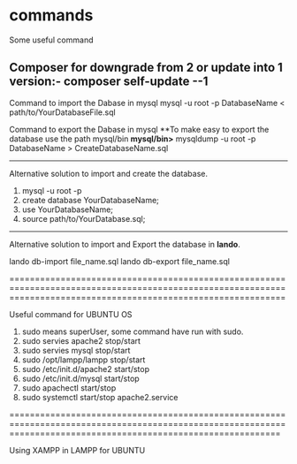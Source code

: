 # commands
Some useful command 

Composer for downgrade from 2 or update into 1 version:-
  composer self-update --1
--------------------------------------------------------------

Command to import the Dabase in mysql
  mysql -u root -p DatabaseName < path/to/YourDatabaseFile.sql

Command to export the Dabase in mysql
**To make easy to export the database use the path mysql/bin
**mysql/bin>**
  mysqldump -u root -p DatabaseName > CreateDatabaseName.sql

-------------------------
Alternative solution to import and create the database.

 1.   mysql -u root -p
 2.   create database YourDatabaseName;
 3.   use YourDatabaseName;
 4.   source path/to/YourDatabase.sql;

----------------------
Alternative solution to import and Export the database in **lando**.

lando db-import file_name.sql
lando db-export file_name.sql

==================================================================================================================================================================

Useful command for UBUNTU OS

1.  sudo means superUser, some command have run with sudo.
2.  sudo servies apache2 stop/start
3.  sudo servies mysql stop/start
4.  sudo /opt/lampp/lampp stop/start
5.  sudo /etc/init.d/apache2 start/stop
6.  sudo /etc/init.d/mysql start/stop
7.  sudo apachectl start/stop
8.  sudo systemctl start/stop apache2.service

=================================================================================================================================================================

Using XAMPP in LAMPP for UBUNTU

